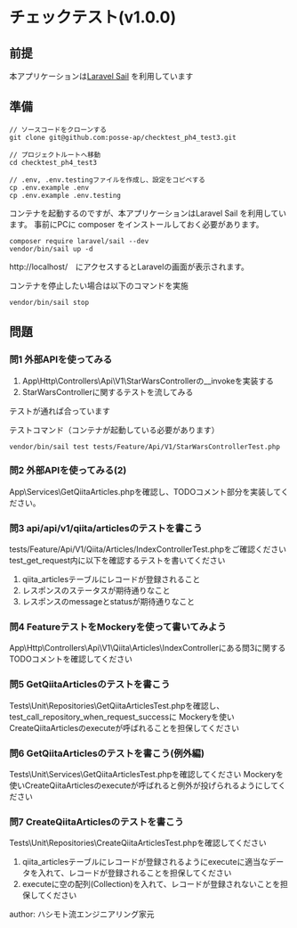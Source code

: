 # チェックテスト(v1.0.0)

## 前提

本アプリケーションは[Laravel Sail](https://readouble.com/laravel/8.x/ja/sail.html) を利用しています

## 準備
```
// ソースコードをクローンする
git clone git@github.com:posse-ap/checktest_ph4_test3.git

// プロジェクトルートへ移動
cd checktest_ph4_test3

// .env, .env.testingファイルを作成し、設定をコピペする
cp .env.example .env
cp .env.example .env.testing
```

コンテナを起動するのですが、本アプリケーションはLaravel Sail を利用しています。
事前にPCに composer をインストールしておく必要があります。
```
composer require laravel/sail --dev
vendor/bin/sail up -d
```

http://localhost/　にアクセスするとLaravelの画面が表示されます。

コンテナを停止したい場合は以下のコマンドを実施
```
vendor/bin/sail stop
```

## 問題

### 問1 外部APIを使ってみる

1. App\Http\Controllers\Api\V1\StarWarsControllerの__invokeを実装する
2. StarWarsControllerに関するテストを流してみる

テストが通れば合っています

テストコマンド（コンテナが起動している必要があります）
```
vendor/bin/sail test tests/Feature/Api/V1/StarWarsControllerTest.php
```

### 問2 外部APIを使ってみる(2)

App\Services\GetQiitaArticles.phpを確認し、TODOコメント部分を実装してください。

### 問3 api/api/v1/qiita/articlesのテストを書こう

tests/Feature/Api/V1/Qiita/Articles/IndexControllerTest.phpをご確認ください
test_get_request内に以下を確認するテストを書いてください

1. qiita_articlesテーブルにレコードが登録されること
2. レスポンスのステータスが期待通りなこと
3. レスポンスのmessageとstatusが期待通りなこと

### 問4 FeatureテストをMockeryを使って書いてみよう

App\Http\Controllers\Api\V1\Qiita\Articles\IndexControllerにある問3に関するTODOコメントを確認してください

### 問5 GetQiitaArticlesのテストを書こう

Tests\Unit\Repositories\GetQiitaArticlesTest.phpを確認し、
test_call_repository_when_request_successに Mockeryを使いCreateQiitaArticlesのexecuteが呼ばれることを担保してください

### 問6 GetQiitaArticlesのテストを書こう(例外編)

Tests\Unit\Services\GetQiitaArticlesTest.phpを確認してください
Mockeryを使いCreateQiitaArticlesのexecuteが呼ばれると例外が投げられるようにしてください
 
### 問7 CreateQiitaArticlesのテストを書こう

Tests\Unit\Repositories\CreateQiitaArticlesTest.phpを確認してください

1. qiita_articlesテーブルにレコードが登録されるようにexecuteに適当なデータを入れて、レコードが登録されることを担保してください
2. executeに空の配列(Collection)を入れて、レコードが登録されないことを担保してください


author: ハシモト流エンジニアリング家元
